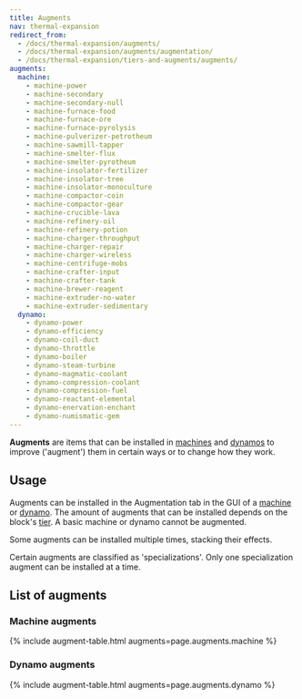 ```yaml
---
title: Augments
nav: thermal-expansion
redirect_from:
  - /docs/thermal-expansion/augments/
  - /docs/thermal-expansion/augments/augmentation/
  - /docs/thermal-expansion/tiers-and-augments/augments/
augments:
  machine:
    - machine-power
    - machine-secondary
    - machine-secondary-null
    - machine-furnace-food
    - machine-furnace-ore
    - machine-furnace-pyrolysis
    - machine-pulverizer-petrotheum
    - machine-sawmill-tapper
    - machine-smelter-flux
    - machine-smelter-pyrotheum
    - machine-insolator-fertilizer
    - machine-insolator-tree
    - machine-insolator-monoculture
    - machine-compactor-coin
    - machine-compactor-gear
    - machine-crucible-lava
    - machine-refinery-oil
    - machine-refinery-potion
    - machine-charger-throughput
    - machine-charger-repair
    - machine-charger-wireless
    - machine-centrifuge-mobs
    - machine-crafter-input
    - machine-crafter-tank
    - machine-brewer-reagent
    - machine-extruder-no-water
    - machine-extruder-sedimentary
  dynamo:
    - dynamo-power
    - dynamo-efficiency
    - dynamo-coil-duct
    - dynamo-throttle
    - dynamo-boiler
    - dynamo-steam-turbine
    - dynamo-magmatic-coolant
    - dynamo-compression-coolant
    - dynamo-compression-fuel
    - dynamo-reactant-elemental
    - dynamo-enervation-enchant
    - dynamo-numismatic-gem
---
```


**Augments** are items that can be installed in [machines](/docs/machines/) and
[dynamos](/docs/dynamos/) to improve ('augment') them in certain ways or to
change how they work.


Usage
-----

Augments can be installed in the Augmentation tab in the GUI of a
[machine](/docs/machines/) or [dynamo](/docs/dynamos/). The amount of augments
that can be installed depends on the block's [tier](/docs/tiers/). A basic
machine or dynamo cannot be augmented.

Some augments can be installed multiple times, stacking their effects.

Certain augments are classified as 'specializations'. Only one specialization
augment can be installed at a time.


List of augments
----------------

### Machine augments
{% include augment-table.html augments=page.augments.machine %}

### Dynamo augments
{% include augment-table.html augments=page.augments.dynamo %}
